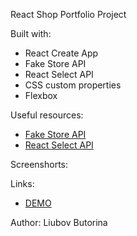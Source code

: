 React Shop Portfolio Project

Built with:

- React Create App
- Fake Store API
- React Select API
- CSS custom properties
- Flexbox

Useful resources:

- [Fake Store API](https://fakestoreapi.com/)
- [React Select API](https://react-select.com/)

Screenshorts:
![]()
![]()
![]()

Links:

- [DEMO](https://liubovbutorina7.github.io/react-shop/)

Author: Liubov Butorina
